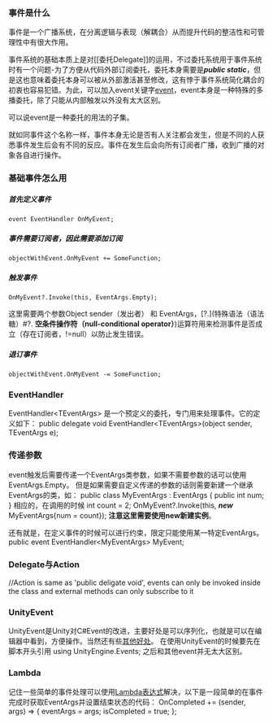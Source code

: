 ### 事件是什么
事件是一个广播系统，在分离逻辑与表现（解耦合）从而提升代码的整洁性和可管理性中有很大作用。

事件系统的基础本质上是对[[委托Delegate]]的运用，不过委托系统用于事件系统时有一个问题-为了方便从代码外部订阅委托，委托本身需要是***public static***，但是这也意味着委托本身可以被从外部激活甚至修改，这有悖于事件系统简化耦合的初衷也容易犯错。为此，可以加入event关键字[event](关键字(修饰符).md#Event事件)，event本身是一种特殊的多播委托，除了只能从内部触发以外没有太大区别。

可以说event是一种委托的用法的子集。

就如同事件这个名称一样，事件本身无论是否有人关注都会发生，但是不同的人获悉事件发生后会有不同的反应。事件在发生后会向所有订阅者广播，收到广播的对象各自进行操作。

### 基础事件怎么用
##### 首先定义事件
	event EventHandler OnMyEvent;

##### 事件需要订阅者，因此需要添加订阅
	objectWithEvent.OnMyEvent += SomeFunction;

##### 触发事件
	OnMyEvent?.Invoke(this, EventArgs.Empty);
这里需要两个参数Object sender（发出者） 和 EventArgs，[?.](特殊语法（语法糖）#?. **空条件操作符（null-conditional operator）**)运算符用来检测事件是否成立（存在订阅者，!=null）以防止发生错误。

##### 退订事件
	objectWithEvent.OnMyEvent -= SomeFunction;

### EventHandler
EventHandler<TEventArgs\> 是一个预定义的委托，专门用来处理事件。它的定义如下：
	public delegate void EventHandler<TEventArgs\>(object sender, TEventArgs e);

### 传递参数
event触发后需要传递一个EventArgs类参数，如果不需要参数的话可以使用EventArgs.Empty。
但是如果需要自定义传递的参数的话则需要新建一个继承EventArgs的类，如：
	public class MyEventArgs : EventArgs
    {
        public int num;
    }
相应的，在调用的时候
	int count = 2;
	OnMyEvent?.Invoke(this, ***new*** MyEventArgs{num = count});
**注意这里需要使用new新建实例**。

还有就是，在定义事件的时候可以进行约束，限定只能使用某一特定EventArgs。
	public event EventHandler<MyEventArgs\> MyEvent;

### Delegate与Action
//Action is same as 'public deligate void', events can only be invoked inside the class and external methods can only subscribe to it

### UnityEvent
UnityEvent是Unity对C#Event的改进，主要好处是可以序列化，也就是可以在编辑器中看到，方便操作。当然还有些[其他好处](https://mycroftcooper.github.io/2021/03/21/Unity%E4%B8%AD%E7%9A%84%E4%BA%8B%E4%BB%B6/#3-3-UnityEvent%E7%9A%84%E4%BD%BF%E7%94%A8)。
在使用UnityEvent的时候要先在脚本开头引用
	using UnityEngine.Events;
之后和其他event并无太大区别。

### Lambda
记住一些简单的事件处理可以使用[Lambda表达式](特殊语法（语法糖）#>=Lambda表达式])解决，以下是一段简单的在事件完成时获取EventArgs并设置结束状态的代码：
	OnCompleted += (sender, args) =>
            {
                eventArgs = args;
                isCompleted = true;
            };
